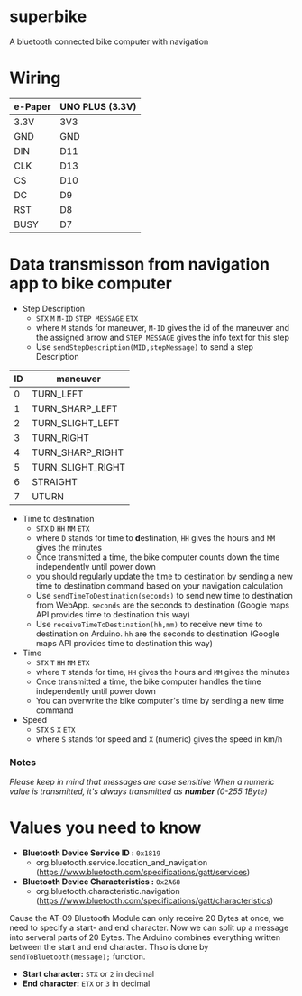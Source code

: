 # superbike
A bluetooth connected bike computer with navigation

# Wiring


e-Paper|UNO PLUS (3.3V)
--- | --- 
3.3V|3V3
GND |GND
DIN	|D11
CLK	|D13
CS	|D10
DC	|D9
RST	|D8
BUSY|D7


# Data transmisson from navigation app to bike computer

- Step Description
  - `STX` `M` `M-ID` `STEP MESSAGE` `ETX`
  - where `M` stands for maneuver, `M-ID` gives the id of the maneuver and the assigned arrow and `STEP MESSAGE` gives the info text for this step
  - Use ```sendStepDescription(MID,stepMessage)``` to send a step Description
  
ID|maneuver
--- | --- 
0|TURN_LEFT
1|TURN_SHARP_LEFT
2|TURN_SLIGHT_LEFT
3|TURN_RIGHT
4|TURN_SHARP_RIGHT
5|TURN_SLIGHT_RIGHT
6|STRAIGHT
7|UTURN

- Time to destination
  - `STX` `D` `HH` `MM` `ETX`
  - where `D` stands for time to **d**estination, `HH` gives the hours and `MM` gives the minutes
  - Once transmitted a time, the bike computer counts down the time independently until power down
  - you should regularly update the time to destination by sending a new time to destination command based on your navigation calculation
   - Use ```sendTimeToDestination(seconds)``` to send new time to destination from WebApp. `seconds` are the seconds to destination (Google maps API provides time to destination this way)
    - Use ```receiveTimeToDestination(hh,mm)``` to receive new time to destination on Arduino. `hh` are the seconds to destination (Google maps API provides time to destination this way)
- Time
  - `STX` `T` `HH` `MM` `ETX`
  - where `T` stands for time, `HH` gives the hours and `MM` gives the minutes
  - Once transmitted a time, the bike computer handles the time independently until power down
  - You can overwrite the bike computer's time by sending a new time command
- Speed
  - `STX` `S` `X` `ETX`
  - where `S` stands for speed and `X` (numeric) gives the speed in km/h


### Notes
*Please keep in mind that messages are case sensitive*
*When a numeric value is transmitted, it's always transmitted as **number** (0-255 1Byte)*


# Values you need to know
- **Bluetooth Device Service ID :** `0x1819` 
  - org.bluetooth.service.location_and_navigation (https://www.bluetooth.com/specifications/gatt/services)
- **Bluetooth Device Characteristics :** `0x2A68` 
  - org.bluetooth.characteristic.navigation (https://www.bluetooth.com/specifications/gatt/characteristics)


Cause the AT-09 Bluetooth Module can only receive 20 Bytes at once, we need to specify a start- and end character. Now we can split up a message into serveral parts of 20 Bytes. The Arduino combines everything written between the start and end character. Thso is done by ```sendToBluetooth(message);``` function.

- **Start character:** `STX` or `2` in decimal
- **End character:** `ETX` or `3` in decimal



<!--stackedit_data:
eyJoaXN0b3J5IjpbMTY3NTYzODk0Ml19
-->

